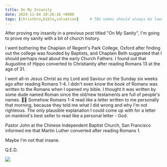 ```yaml
---
title: On My Insanity
date: 2024-11-04 20:26:16 +0000
tags: [christbro,bible,salvation]     # TAG names should always be lowercase
---
```


After proving my insanity in a previous post titled "On My Sanity", I'm going to prove my sanity with a bit of church history.

I went bothering the Chaplain of Regent's Park College, Oxford after finding out the college was founded by Baptists, and Chaplain Beth suggested that I should perhaps read about the early Church Fathers. I found out that Augustine of Hippo converted to Christianity after reading Romans 13 at the age of 31.

I went all-in Jesus Christ as my Lord and Saviour on the Sunday six weeks ago after reading Romans 1-4. I didn't even know the book of Romans was written to the Romans when I opened my bible. I thought it was written by some dude named Roman since the old/new testaments are full of people's names. 🤦‍♂️ Somehow Romans 1-4 read like a letter written to me personally that morning, because they told me what I did wrong and why I'm not righteous. The only plausible explanation I could come up with for a letter on mankind's best seller to read like a personal letter - God.

Pastor John at the Chinese Independent Baptist Church, San Francisco informed me that Martin Luther converted after reading Romans 1.

Maybe I'm not that insane.

Q.E.D.

![](/9521c6d1b22d3330adf41e03411d4846.gif)
